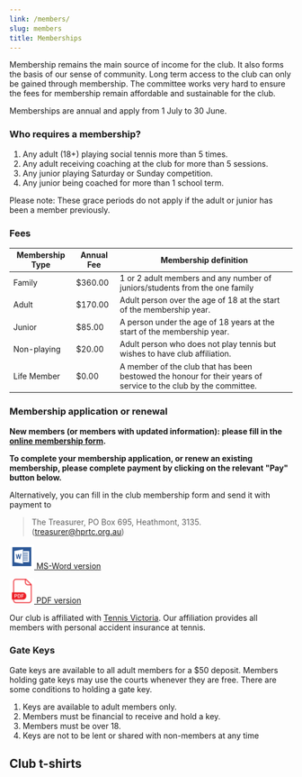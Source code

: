 ```yaml
---
link: /members/
slug: members
title: Memberships
---
```


Membership remains the main source of income for the club.  It also forms the basis of our sense of community. Long term access to the club can only be gained through membership. The committee works very hard to ensure the fees for membership remain affordable and sustainable for the club.

Memberships are annual and apply from 1 July to 30 June.

### Who requires a membership?

  1. Any adult (18+) playing social tennis more than 5 times.
  2. Any adult receiving coaching at the club for more than 5 sessions.
  3. Any junior playing Saturday or Sunday competition.
  4. Any junior being coached for more than 1 school term.

Please note: These grace periods do not apply if the adult or junior has been a member previously.

### Fees

| Membership Type | Annual Fee | Membership definition                                                                                           |
|----------------|-----------|-----------------------------------------------------------------------------------------------------------------|
| Family         | $360.00   | 1 or 2 adult members and any number of juniors/students from the one family                                     |
| Adult          | $170.00   | Adult person over the age of 18 at the start of the membership year.                                            |
| Junior         | $85.00    | A person under the age of 18 years at the start of the membership year.                                         |
| Non-playing    |  $20.00   | Adult person who does not play tennis but wishes to have club affiliation.                                      |
| Life Member    | $0.00     | A member of the club that has been bestowed the honour for their years of service to the club by the committee. |


### Membership application or renewal

**New members (or members with updated information): please fill in the [online membership form](https://forms.gle/g1vQEMYdZYFuNnx9A).**

**To complete your membership application, or renew an existing membership, please complete payment by clicking on the relevant "Pay" button below.**

<script async src="https://js.stripe.com/v3/pricing-table.js"></script>
<stripe-pricing-table pricing-table-id="prctbl_1MODouJNJiUn3wOdxEgLmWs0"
publishable-key="pk_live_51MLIjWJNJiUn3wOdGfOCdgBbBjkcDaWpDn1zkkoM57Yf6NX6sRVu55wFWbXfa9U9cijp2LOpLX0WcF3Pi8uVC9Ma00zOXshH93">
</stripe-pricing-table>

Alternatively, you can fill in the club membership form and send it with payment to

> The Treasurer, PO Box 695, Heathmont, 3135. ([treasurer@hprtc.org.au](mailto:treasurer@hprtc.org.au))

  [![wordicon](/media/wordicon.png) MS-Word version](/media/HPRTC-New-Membership-Application.docx)

  [![pdf_icon](/media/pdf_icon.png) PDF version](/media/HPRTC-New-Membership-Application.pdf)

Our club is affiliated with [Tennis Victoria](http://www.tennis.com.au/vic/).  Our affiliation provides all members with personal accident insurance at tennis.

### Gate Keys

Gate keys are available to all adult members for a $50 deposit. Members holding gate keys may use the courts whenever they are free. There are some conditions to holding a gate key.

  1. Keys are available to adult members only.
  2. Members must be financial to receive and hold a key.
  3. Members must be over 18.
  4. Keys are not to be lent or shared with non-members at any time

## Club t-shirts

<script async src="https://js.stripe.com/v3/pricing-table.js"></script>
<stripe-pricing-table pricing-table-id="prctbl_1NW7mkJNJiUn3wOdrDq0zHIX"
publishable-key="pk_live_51MLIjWJNJiUn3wOdGfOCdgBbBjkcDaWpDn1zkkoM57Yf6NX6sRVu55wFWbXfa9U9cijp2LOpLX0WcF3Pi8uVC9Ma00zOXshH93">
</stripe-pricing-table>
